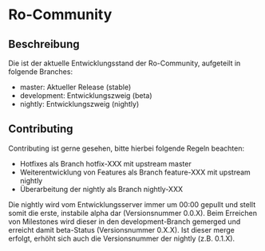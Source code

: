 # Ro-Community

## Beschreibung

Die ist der aktuelle Entwicklungsstand der Ro-Community, aufgeteilt in folgende Branches: 
* master: Aktueller Release (stable)
* development: Entwicklungszweig (beta)
* nightly: Entwicklungszweig (nightly)

## Contributing

Contributing ist gerne gesehen, bitte hierbei folgende Regeln beachten:
* Hotfixes als Branch hotfix-XXX mit upstream master
* Weiterentwicklung von Features als Branch feature-XXX mit upstream nightly
* Überarbeitung der nightly als Branch nightly-XXX

Die nightly wird vom Entwicklungsserver immer um 00:00 gepullt und stellt somit die erste, 
instabile alpha dar (Versionsnummer 0.0.X). Beim Erreichen von Milestones wird dieser in den 
development-Branch gemerged und erreicht damit beta-Status (Versionsnummer 0.X.X). Ist dieser merge erfolgt,
erhöht sich auch die Versionsnummer der nightly (z.B. 0.1.X).